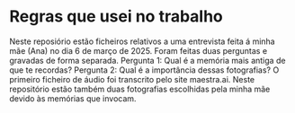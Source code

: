 # Regras que usei no trabalho

Neste reposiório estão ficheiros relativos a uma entrevista feita á minha mãe (Ana) no dia 6 de março de 2025.
Foram feitas duas perguntas e gravadas de forma separada.
Pergunta 1: Qual é a memória mais antiga de que te recordas?
Pergunta 2: Qual é a importância dessas fotografias?
O primeiro ficheiro de áudio foi transcrito pelo site maestra.ai.
Neste repositório estão também duas fotografias escolhidas pela minha mãe devido às memórias que invocam.
